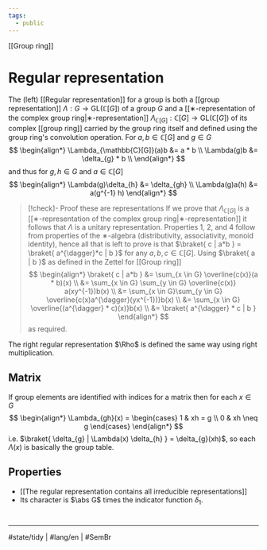 ```yaml
---
tags:
  - public
---
```

[[Group ring]]
# Regular representation

The (left) [[Regular representation]] for a group is both a [[group representation]] $\Lambda : G \to \mathrm{GL}(\mathbb{C}[G])$ of a group $G$
and a [[∗-representation of the complex group ring|∗-representation]] $\Lambda_{\mathbb{C}[G]} : \mathbb{C}[G] \to \mathrm{GL}(\mathbb{C}[G])$ of its complex [[group ring]] carried by the group ring itself and defined using the group ring's convolution operation.
For $a,b \in \mathbb{C}[G]$ and $g \in G$
$$
\begin{align*}
\Lambda_{\mathbb{C}[G]}(a)b &= a * b \\
\Lambda(g)b &= \delta_{g} * b \\
\end{align*}
$$
and thus for $g,h \in G$ and $a \in \mathbb{C}[G]$
$$
\begin{align*}
\Lambda(g)\delta_{h} &= \delta_{gh} \\
\Lambda(g)a(h) &= a(g^{-1} h)
\end{align*}
$$

> [!check]- Proof these are representations
> If we prove that $\Lambda_{\mathbb{C}[G]}$ is a [[∗-representation of the complex group ring|∗-representation]] it follows that $\Lambda$ is a unitary representation.
> Properties 1, 2, and 4 follow from properties of the ∗-algebra (distributivity, associativity, monoid identity),
> hence all that is left to prove is that $\braket{ c | a*b } = \braket{ a^{\dagger}*c | b }$ for any $a,b,c \in \mathbb{C}[G]$.
> Using $\braket{ a | b }$ as defined in the Zettel for [[Group ring]]
> $$
> \begin{align*}
> \braket{ c | a*b } &= \sum_{x \in G} \overline{c(x)}(a * b)(x) \\
> &= \sum_{x \in G} \sum_{y \in G} \overline{c(x)} a(xy^{-1})b(x) \\
> &= \sum_{x \in G}\sum_{y \in G} \overline{c(x)a^{\dagger}(yx^{-1})}b(x) \\
> &= \sum_{x \in G} \overline{(a^{\dagger} * c)(x)}b(x) \\
> &= \braket{ a^{\dagger} * c | b } 
> \end{align*}
> $$
> as required.
> <span class="QED"/>

The right regular representation $\Rho$ is defined the same way using right multiplication.

## Matrix
If group elements are identified with indices for a matrix then for each $x \in G$
$$
\begin{align*}
\Lambda_{gh}(x) = \begin{cases}
1 & xh = g \\
0 & xh \neq g
\end{cases}
\end{align*}
$$
i.e. $\braket{ \delta_{g} | \Lambda(x) \delta_{h} } = \delta_{g}(xh)$, so each $\Lambda(x)$ is basically the group table.

## Properties

- [[The regular representation contains all irreducible representations]]
- Its character is $\abs G$ times the indicator function $\delta_{1}$.

#
---
#state/tidy | #lang/en | #SemBr

